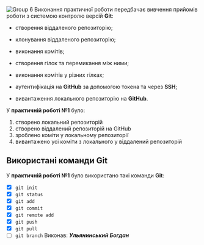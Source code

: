 ![Group 6](https://media.ztu.edu.ua/wp-content/uploads/2020/02/Group-6-1-1536x465.png)
Виконання практичної роботи передбачає вивчення прийомів роботи з системою контролю версій **Git**:

- створення віддаленого репозиторію;

- клонування віддаленого репозиторію;

- виконання комітів;

- створення гілок та перемикання між ними;

- виконання комітів у різних гілках;

- аутентифікація на **GitHub** за допомогою токена та через **SSH**;

- вивантаження локального репозиторію на **GitHub**.

У **практичній роботі №1** було:

1. створено локальний репозиторій
2. створено віддалений репозиторій на GitHub
3. зроблено коміти у локальному репозиторії
4. вивантажено усі коміти з локального у віддалений репозиторій

## Використані команди Git

У **практичній роботі №1** було використано такі команди **Git**:
- [x] `git init`
- [x] `git status`
- [x] `git add`
- [x] `git commit`
- [x] `git remote add`
- [x] `git push`
- [x] `git pull`
- [ ] `git branch`
Виконав: _**Ульянинський Богдан**_
